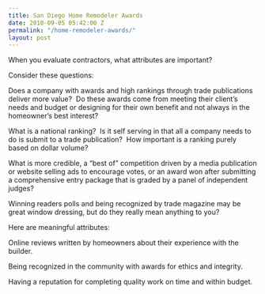 ```yaml
---
title: San Diego Home Remodeler Awards
date: 2010-09-05 05:42:00 Z
permalink: "/home-remodeler-awards/"
layout: post
---
```


When you evaluate contractors, what attributes are important?

Consider these questions:

Does a company with awards and high rankings through trade publications deliver more value?  Do these awards come from meeting their client’s needs and budget or designing for their own benefit and not always in the homeowner’s best interest? 

What is a national ranking?  Is it self serving in that all a company needs to do is submit to a trade publication?  How important is a ranking purely based on dollar volume? 

What is more credible, a “best of” competition driven by a media publication or website selling ads to encourage votes, or an award won after submitting a comprehensive entry package that is graded by a panel of independent judges?

Winning readers polls and being recognized by trade magazine may be great window dressing, but do they really mean anything to you?

Here are meaningful attributes:

Online reviews written by homeowners about their experience with the builder.

Being recognized in the community with awards for ethics and integrity.

Having a reputation for completing quality work on time and within budget.
